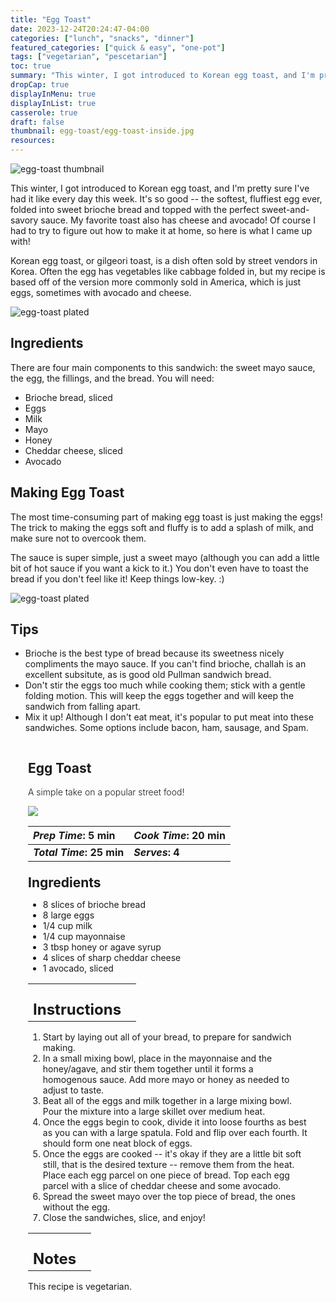 ```yaml
---
title: "Egg Toast"
date: 2023-12-24T20:24:47-04:00
categories: ["lunch", "snacks", "dinner"]
featured_categories: ["quick & easy", "one-pot"]
tags: ["vegetarian", "pescetarian"]
toc: true
summary: "This winter, I got introduced to Korean egg toast, and I'm pretty sure I've had it like every day this week. It's so good -- the softest, fluffiest egg ever, folded into sweet brioche bread and topped with the perfect sweet-and-savory sauce. My favorite toast also has cheese and avocado! Of course I had to try to figure out how to make it at home, so here is what I came up with!"
dropCap: true
displayInMenu: true
displayInList: true
casserole: true
draft: false
thumbnail: egg-toast/egg-toast-inside.jpg
resources:
---
```


![egg-toast thumbnail](../../egg-toast/egg-toast-stacked.jpg)

This winter, I got introduced to Korean egg toast, and I'm pretty sure I've had it like every day this week. It's so good -- the softest, fluffiest egg ever, folded into sweet brioche bread and topped with the perfect sweet-and-savory sauce. My favorite toast also has cheese and avocado! Of course I had to try to figure out how to make it at home, so here is what I came up with!

Korean egg toast, or gilgeori toast, is a dish often sold by street vendors in Korea. Often the egg has vegetables like cabbage folded in, but my recipe is based off of the version more commonly sold in America, which is just eggs, sometimes with avocado and cheese.

![egg-toast plated](../../egg-toast/egg-toast-uncut.jpg)

## Ingredients

There are four main components to this sandwich: the sweet mayo sauce, the egg, the fillings, and the bread. You will need:

- Brioche bread, sliced
- Eggs
- Milk
- Mayo
- Honey
- Cheddar cheese, sliced
- Avocado

## Making Egg Toast

The most time-consuming part of making egg toast is just making the eggs! The trick to making the eggs soft and fluffy is to add a splash of milk, and make sure not to overcook them. 

The sauce is super simple, just a sweet mayo (although you can add a little bit of hot sauce if you want a kick to it.) You don't even have to toast the bread if you don't feel like it! Keep things low-key. :)

![egg-toast plated](../../egg-toast/egg-toast-inside.jpg)

## Tips

- Brioche is the best type of bread because its sweetness nicely compliments the mayo sauce. If you can't find brioche, challah is an excellent subsitute, as is good old Pullman sandwich bread.
- Don't stir the eggs too much while cooking them; stick with a gentle folding motion. This will keep the eggs together and will keep the sandwich from falling apart. 
- Mix it up! Although I don't eat meat, it's popular to put meat into these sandwiches. Some options include bacon, ham, sausage, and Spam. 

<div class = "bg-pink-100 dark:bg-gray-700"  id = "recipe"> 
<div class = "bg-pink-100 dark:bg-gray-700"  style = "padding-left:2em; margin-top:0; margin-bottom:0;">

<div style="display:grid; align-items:start; justify-content:space-between; padding-right:2em" class="grid-cols-2 gap-2 md:gap-4 lg:gap-8 xl:gap-12"><div class = "mb-8"><h2>Egg Toast</h2><p style = "font-weight: 300;">A simple take on a popular street food!</p></div><img src="../../egg-toast/egg-toast-stacked.jpg" class="w-full h-auto mx-auto"/></div>

| _Prep Time_: 5 min  | _Cook Time_: 20 min  |
| :--- | :--- |
| **_Total Time_: 25 min** | **_Serves_: 4**  |

</div>
<div style="padding-left:2em; padding-right:2em; border-width:3px; margin-top:0;" class="bg-white dark:bg-gray-900 border-pink-100 dark:border-gray-700 dark:!text-white">
 <div><h2 style = "margin-top:1em; margin-bottom:0;" >Ingredients</h2></div>
 
- 8 slices of brioche bread
- 8 large eggs
- 1/4 cup milk
- 1/4 cup mayonnaise
- 3 tbsp honey or agave syrup
- 4 slices of sharp cheddar cheese
- 1 avocado, sliced

|   |    |
| :--- | :--- |
| <div><h2 style = "margin-top:1em; margin-bottom:0;" >Instructions</h2></div>|   |

1. Start by laying out all of your bread, to prepare for sandwich making.
2. In a small mixing bowl, place in the mayonnaise and the honey/agave, and stir them together until it forms a homogenous sauce. Add more mayo or honey as needed to adjust to taste.
3. Beat all of the eggs and milk together in a large mixing bowl. Pour the mixture into a large skillet over medium heat. 
4. Once the eggs begin to cook, divide it into loose fourths as best as you can with a large spatula. Fold and flip over each fourth. It should form one neat block of eggs. 
5. Once the eggs are cooked -- it's okay if they are a little bit soft still, that is the desired texture -- remove them from the heat. Place each egg parcel on one piece of bread. Top each egg parcel with a slice of cheddar cheese and some avocado.
6. Spread the sweet mayo over the top piece of bread, the ones without the egg. 
7. Close the sandwiches, slice, and enjoy!

|   |    |
| :--- | :--- |
| <div><h2 style = "margin-top:1em; margin-bottom:0;" >Notes</h2></div>|   |

This recipe is vegetarian.

</div>
</div>